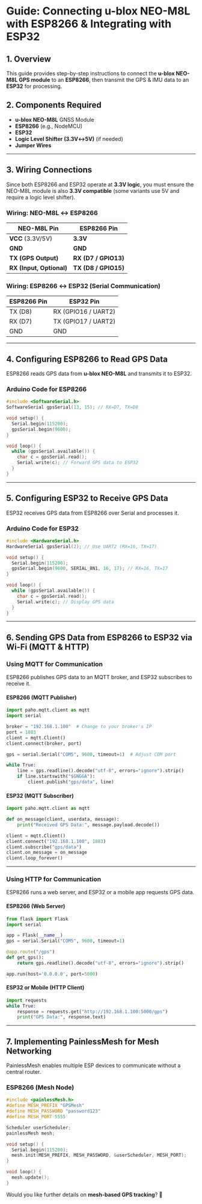 # **Guide: Connecting u-blox NEO-M8L with ESP8266 & Integrating with ESP32**

## **1. Overview**

This guide provides step-by-step instructions to connect the **u-blox NEO-M8L GPS module** to an **ESP8266**, then transmit the GPS & IMU data to an **ESP32** for processing.

## **2. Components Required**

- **u-blox NEO-M8L** GNSS Module
- **ESP8266** (e.g., NodeMCU)
- **ESP32**
- **Logic Level Shifter (3.3V↔5V)** (if needed)
- **Jumper Wires**

---

## **3. Wiring Connections**

Since both ESP8266 and ESP32 operate at **3.3V logic**, you must ensure the NEO-M8L module is also **3.3V compatible** (some variants use 5V and require a logic level shifter).

### **Wiring: NEO-M8L ↔ ESP8266**

| NEO-M8L Pin              | ESP8266 Pin          |
| ------------------------ | -------------------- |
| **VCC** (3.3V/5V)        | **3.3V**             |
| **GND**                  | **GND**              |
| **TX (GPS Output)**      | **RX (D7 / GPIO13)** |
| **RX (Input, Optional)** | **TX (D8 / GPIO15)** |

### **Wiring: ESP8266 ↔ ESP32 (Serial Communication)**

| ESP8266 Pin | ESP32 Pin           |
| ----------- | ------------------- |
| TX (D8)     | RX (GPIO16 / UART2) |
| RX (D7)     | TX (GPIO17 / UART2) |
| GND         | GND                 |

---

## **4. Configuring ESP8266 to Read GPS Data**

ESP8266 reads GPS data from **u-blox NEO-M8L** and transmits it to ESP32.

### **Arduino Code for ESP8266**

```cpp
#include <SoftwareSerial.h>
SoftwareSerial gpsSerial(13, 15); // RX=D7, TX=D8

void setup() {
  Serial.begin(115200);
  gpsSerial.begin(9600);
}

void loop() {
  while (gpsSerial.available()) {
    char c = gpsSerial.read();
    Serial.write(c); // Forward GPS data to ESP32
  }
}
```

---

## **5. Configuring ESP32 to Receive GPS Data**

ESP32 receives GPS data from ESP8266 over Serial and processes it.

### **Arduino Code for ESP32**

```cpp
#include <HardwareSerial.h>
HardwareSerial gpsSerial(2); // Use UART2 (RX=16, TX=17)

void setup() {
  Serial.begin(115200);
  gpsSerial.begin(9600, SERIAL_8N1, 16, 17); // RX=16, TX=17
}

void loop() {
  while (gpsSerial.available()) {
    char c = gpsSerial.read();
    Serial.write(c); // Display GPS data
  }
}
```

---

## **6. Sending GPS Data from ESP8266 to ESP32 via Wi-Fi (MQTT & HTTP)**

### **Using MQTT for Communication**
ESP8266 publishes GPS data to an MQTT broker, and ESP32 subscribes to receive it.

#### **ESP8266 (MQTT Publisher)**
```python
import paho.mqtt.client as mqtt
import serial

broker = "192.168.1.100"  # Change to your broker's IP
port = 1883
client = mqtt.Client()
client.connect(broker, port)

gps = serial.Serial("COM5", 9600, timeout=1)  # Adjust COM port

while True:
    line = gps.readline().decode("utf-8", errors="ignore").strip()
    if line.startswith("$GNGGA"):
        client.publish("gps/data", line)
```

#### **ESP32 (MQTT Subscriber)**
```python
import paho.mqtt.client as mqtt

def on_message(client, userdata, message):
    print("Received GPS Data:", message.payload.decode())

client = mqtt.Client()
client.connect("192.168.1.100", 1883)
client.subscribe("gps/data")
client.on_message = on_message
client.loop_forever()
```

---

### **Using HTTP for Communication**
ESP8266 runs a web server, and ESP32 or a mobile app requests GPS data.

#### **ESP8266 (Web Server)**
```python
from flask import Flask
import serial

app = Flask(__name__)
gps = serial.Serial("COM5", 9600, timeout=1)

@app.route("/gps")
def get_gps():
    return gps.readline().decode("utf-8", errors="ignore").strip()

app.run(host='0.0.0.0', port=5000)
```

#### **ESP32 or Mobile (HTTP Client)**
```python
import requests
while True:
    response = requests.get("http://192.168.1.100:5000/gps")
    print("GPS Data:", response.text)
```

---

## **7. Implementing PainlessMesh for Mesh Networking**
PainlessMesh enables multiple ESP devices to communicate without a central router.

### **ESP8266 (Mesh Node)**
```cpp
#include <painlessMesh.h>
#define MESH_PREFIX "GPSMesh"
#define MESH_PASSWORD "password123"
#define MESH_PORT 5555

Scheduler userScheduler;
painlessMesh mesh;

void setup() {
  Serial.begin(115200);
  mesh.init(MESH_PREFIX, MESH_PASSWORD, &userScheduler, MESH_PORT);
}

void loop() {
  mesh.update();
}
```

Would you like further details on **mesh-based GPS tracking**? 🚀

